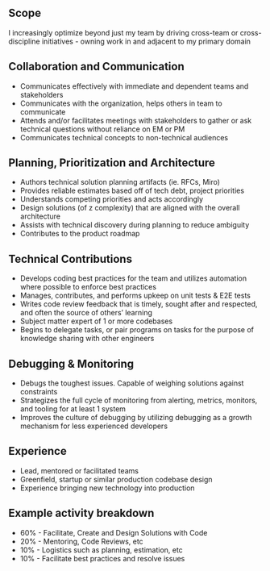 ## Scope
I increasingly optimize beyond just my team by driving cross-team or cross-discipline initiatives - owning work in and adjacent to my primary domain

## Collaboration and Communication
- Communicates effectively with immediate and dependent teams and stakeholders
- Communicates with the organization, helps others in team to communicate
- Attends and/or facilitates meetings with stakeholders to gather or ask technical questions without reliance on EM or PM
- Communicates technical concepts to non-technical audiences

## Planning, Prioritization and Architecture
- Authors technical solution planning artifacts (ie. RFCs, Miro)
- Provides reliable estimates based off of tech debt, project priorities
- Understands competing priorities and acts accordingly
- Design solutions (of z complexity) that are aligned with the overall architecture
- Assists with technical discovery during planning to reduce ambiguity
- Contributes to the product roadmap

## Technical Contributions
- Develops coding best practices for the team and utilizes automation where possible to enforce best practices
- Manages, contributes, and performs upkeep on unit tests & E2E tests
- Writes code review feedback that is timely, sought after and respected, and often the source of others’ learning
- Subject matter expert of 1 or more codebases
- Begins to delegate tasks, or pair programs on tasks for the purpose of knowledge sharing with other engineers

## Debugging & Monitoring
- Debugs the toughest issues. Capable of weighing solutions against constraints
- Strategizes the full cycle of monitoring from alerting, metrics, monitors, and tooling for at least 1 system
- Improves the culture of debugging by utilizing debugging as a growth mechanism for less experienced developers

## Experience
- Lead, mentored or facilitated teams
- Greenfield, startup or similar production codebase design
- Experience bringing new technology into production

## Example activity breakdown
- 60% - Facilitate, Create and Design Solutions with Code
- 20% - Mentoring, Code Reviews, etc
- 10% - Logistics such as planning, estimation, etc
- 10% - Facilitate best practices and resolve issues